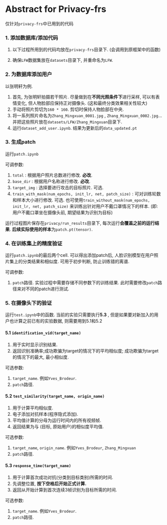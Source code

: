 # Abstract for Privacy-frs

仅针对`privacy-frs`中已用到的代码

### 1. 添加数据库/添加代码

1. 以下过程所用到的代码均放在`privacy-frs`目录下. (会调用到原框架中的函数)

2. 确保`LFW`数据集放在`datasets`目录下, 并重命名为`LFW`.

### 2. 为数据库添加用户

以张明轩为例. 

1. 首先, 为张明轩拍摄若干照片. 尽量做到在**不同光照条件下**进行采样, 可以有表情变化, 但人物脸部应保持正对摄像头. (这和最终分类效果相关性较大)
2. 手动将照片剪切为`160 * 160`. 剪切时保持人物脸部在中央.
3. 将一系列照片命名为`Zhang_Mingxuan_0001.jpg` , `Zhang_Mingxuan_0002.jpg`... 并把这些照片放在`datasets/LFW/Zhang_Mingxuan`目录下.
4. 运行`dataset_add_user.ipynb`. 结果为更新后的`data_updated.pt`

### 3. 生成patch

运行`patch.ipynb`

可调参数: 

1. `total` : 根据用户照片总数进行修改. **必改**.
2. `base_dir` : 根据用户名称进行修改. **必改**.
3. `target_img` : 选择要进行攻击的目标照片. 可选.
4. `train_with_mask(num_epochs, init_lr, net, patch_size)` : 可对训练轮数和样本大小进行修改. 可选. 也可使用`train_without_mask(num_epochs, init_lr, net, patch_size)` 来训练出针对用户不戴口罩情况下的样本. (即: 用户不戴口罩坐在摄像头前, 期望结果为识别为目标)

运行过程图片保存在`privacy/run_results`目录下, 每次运行**会覆盖之前的运行结果**. **后续实际使用的样本**为`patch.pt(tensor)`.

### 4. 在训练集上的精度验证

运行`patch.ipynb`的最后两个cell. 可以得出添加patch后, 人脸识别模型在用户照片集上的分类结果和相似度. 可用于初步判断, 防止训练错的离谱.

可调参数: 

1. `patch`路径. 实验过程中需要存储不同参数下的训练结果. 此时需要修改`patch`路径来对不同的patch进行测试.

### 5. 在摄像头下的验证

运行`test.ipynb`中的函数. 当前的实验只需要执行**5.3** , 但是如果要对新加入的用户也计算之前已有的实验数据, 则需要用到5.1和5.2

#### 5.1 `identification_vid(target_name)`

1. 用于实时显示识别结果.
2. 返回识别准确率;成功欺骗为target的情况下的平均相似度; 成功欺骗为target的情况下的最大, 最小相似度.

可选参数: 

1. `target_name`. 例如`Yves_Brodeur`.
2. `patch`路径. 

#### 5.2 `test_similarity(target_name, origin_name)`

1. 用于计算平均相似度.  
2. 电子添加对抗样本(程序隐式添加).
3. 平均值计算的分母为运行时间内的所有视频帧.
4. 返回结果为与 (目标, 原始用户)的相似度平均值.

可选参数: 

1. `target_name`, `origin_name`. 例如`Yves_Brodeur`, `Zhang_Mingxuan`
2. `patch`路径. 

#### 5.3 `response_time(target_name)`

1. 用于计算首次成功对抗(分类到目标类别)所需的时间.
2. 先调整位置, **按下空格后开始正式计算.**
3. 返回从开始计算到首次连续3帧识别为目标所需的时间.

可选参数: 

1. `target_name`. 例如`Yves_Brodeur`.
2. `patch`路径. 